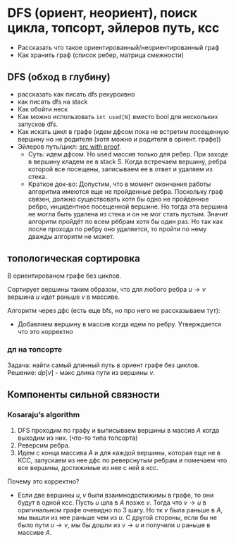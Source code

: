 # DFS (ориент, неориент), поиск цикла, топсорт, эйлеров путь, ксс

* Рассказать что такое ориентированный/неориентированный граф
* Как хранить граф (список ребер, матрица смежности)

## DFS (обход в глубину)

* рассказать как писать dfs рекурсивно
* как писать dfs на stack
* Как обойти неск
* Как можно использовать `int used[N]` вместо bool для нескольких запусков dfs.
* Как искать цикл в графе (идем дфсом пока не встретим посещенную вершину но не родителя (хотя можно и родителя в ориент. графе))
* Эйлеров путь/цикл: [src with proof](https://neerc.ifmo.ru/wiki/index.php?title=%D0%90%D0%BB%D0%B3%D0%BE%D1%80%D0%B8%D1%82%D0%BC_%D0%BF%D0%BE%D1%81%D1%82%D1%80%D0%BE%D0%B5%D0%BD%D0%B8%D1%8F_%D0%AD%D0%B9%D0%BB%D0%B5%D1%80%D0%BE%D0%B2%D0%B0_%D1%86%D0%B8%D0%BA%D0%BB%D0%B0).
  * Суть: идем дфсом. Но used массив только для ребер. При заходе в вершину кладем ее в stack S. Когда встречаем вершину, ребра которой все посещены, записываем ее в ответ и удаляем из стека.
  * Краткое док-во: Допустим, что в момент окончания работы алгоритма имеются еще не пройденные ребра. Поскольку граф связен, должно существовать хотя бы одно не пройденное ребро, инцидентное посещенной вершине. Но тогда эта вершина не могла быть удалена из стека и он не мог стать пустым. Значит алгоритм пройдёт по всем рёбрам хотя бы один раз. Но так как после прохода по ребру оно удаляется, то пройти по нему дважды алгоритм не может.

## топологическая сортировка

В ориентированом графе без циклов.

Сортирует вершины таким образом, что для любого ребра $u\to v$ вершина $u$ идет раньше $v$ в массиве.

Алгоритм через дфс (есть еще bfs, но про него не рассказываем тут):
* Добавляем вершину в массив когда идем по ребру. Утверждается что это корректно

### дп на топсорте

Задача: найти самый длинный путь в ориент графе без циклов. Решение: $dp[v]$ - макс длина пути из вершины $v$.

## Компоненты сильной связности

### Kosaraju’s algorithm

1. DFS проходим по графу и выписываем вершины в массив $A$ когда выходим из них. (что-то типа топсорта)
2. Реверсим ребра.
3. Идем с конца массива $A$ и для каждой вершины, которая еще не в КСС, запускаем из нее дфс по реверснутым ребрам и помечаем что все вершины, достижимые из нее с ней в ксс.

Почему это корректно?
* Если две вершины $u, v$ были взаимнодостижимы в графе, то они будут в одной ксс. Пусть $u$ шла в $A$ позже $v$. Тогда что $v\to u$ в оригинальном графе очевидно по 3 шагу. Но тк $v$ была раньше в $A$, мы вышли из нее раньше чем из $u$. С другой стороны, если бы не было пути $u\to v$, мы бы дошли из $v\to u$ и получили $u$ раньше в массиве $A$.
